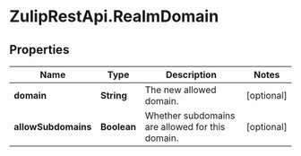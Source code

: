 # ZulipRestApi.RealmDomain

## Properties

Name | Type | Description | Notes
------------ | ------------- | ------------- | -------------
**domain** | **String** | The new allowed domain.  | [optional] 
**allowSubdomains** | **Boolean** | Whether subdomains are allowed for this domain.  | [optional] 


